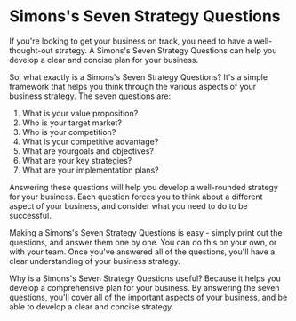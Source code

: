 # Simons's Seven Strategy Questions

If you're looking to get your business on track, you need to have a well-thought-out strategy. A Simons's Seven Strategy Questions can help you develop a clear and concise plan for your business.

So, what exactly is a Simons's Seven Strategy Questions? It's a simple framework that helps you think through the various aspects of your business strategy. The seven questions are:

1. What is your value proposition?
2. Who is your target market?
3. Who is your competition?
4. What is your competitive advantage?
5. What are yourgoals and objectives?
6. What are your key strategies?
7. What are your implementation plans?

Answering these questions will help you develop a well-rounded strategy for your business. Each question forces you to think about a different aspect of your business, and consider what you need to do to be successful.

Making a Simons's Seven Strategy Questions is easy - simply print out the questions, and answer them one by one. You can do this on your own, or with your team. Once you've answered all of the questions, you'll have a clear understanding of your business strategy.

Why is a Simons's Seven Strategy Questions useful? Because it helps you develop a comprehensive plan for your business. By answering the seven questions, you'll cover all of the important aspects of your business, and be able to develop a clear and concise strategy.

